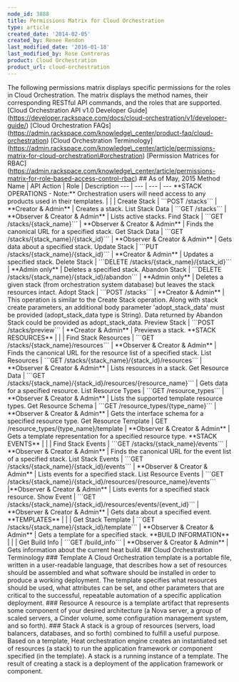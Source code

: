```yaml
---
node_id: 3888
title: Permissions Matrix for Cloud Orchestration
type: article
created_date: '2014-02-05'
created_by: Renee Rendon
last_modified_date: '2016-01-18'
last_modified_by: Rose Contreras
product: Cloud Orchestration
product_url: cloud-orchestration
---
```


The following permissions matrix displays specific permissions for the
roles in Cloud Orchestration. The matrix displays the method names,
their corresponding RESTful API commands, and the roles that are
supported. \[Cloud Orchestration API v1.0 Developer
Guide\](https://developer.rackspace.com/docs/cloud-orchestration/v1/developer-guide/)
\[Cloud Orchestration
FAQs\](https://admin.rackspace.com/knowledge\_center/product-faq/cloud-orchestration)
\[Cloud Orchestration
Terminology\](https://admin.rackspace.com/knowledge\_center/article/permissions-matrix-for-cloud-orchestration\#orchestration)
\[Permission Matrices for
RBAC\](https://admin.rackspace.com/knowledge\_center/article/permissions-matrix-for-role-based-access-control-rbac)
\#\# As of May, 2015 Method Name | API Action | Role | Description --- |
--- | --- | --- \*\*STACK OPERATIONS - Note:\*\* Orchestration users
will need access to any products used in their templates. | | | Create
Stack | \`\`\`POST /stacks\`\`\` | \*\*Creator & Admin\*\* | Creates a
stack. List Stack Data | \`\`\`GET /stacks\`\`\` | \*\*Observer &
Creator & Admin\*\* | Lists active stacks. Find Stack | \`\`\`GET
/stacks/{stack\_name}\`\`\` | \*\*Observer & Creator & Admin\*\* | Finds
the canonical URL for a specified stack. Get Stack Data | \`\`\`GET
/stacks/{stack\_name}/{stack\_id}\`\`\` | \*\*Observer & Creator &
Admin\*\* | Gets data about a specified stack. Update Stack | \`\`\`PUT
/stacks/{stack\_name}/{stack\_id}\`\`\` | \*\*Creator & Admin\*\* |
Updates a specified stack. Delete Stack | \`\`\`DELETE
/stacks/{stack\_name}/{stack\_id}\`\`\` | \*\*Admin only\*\* | Deletes a
specified stack. Abandon Stack | \`\`\`DELETE
/stacks/{stack\_name}/{stack\_id}/abandon\`\`\` | \*\*Admin only\*\* |
Deletes a given stack (from orchestration system database) but leaves
the stack resources intact. Adopt Stack | \`\`\`POST /stacks\`\`\` |
\*\*Creator & Admin\*\* | This operation is similar to the Create Stack
operation. Along with stack create parameters, an additional body
parameter 'adopt\_stack\_data' must be provided (adopt\_stack\_data type
is String). Data returned by Abandon Stack could be provided as
adopt\_stack\_data. Preview Stack | \`\`\`POST /stacks/preview\`\`\` |
\*\*Creator & Admin\*\* | Previews a stack. \*\*STACK RESOURCES\*\* | |
| Find Stack Resources | \`\`\`GET /stacks/{stack\_name}/resources\`\`\`
| \*\*Observer & Creator & Admin\*\* | Finds the canonical URL for the
resource list of a specified stack. List Resources | \`\`\`GET
/stacks/{stack\_name}/{stack\_id}/resources\`\`\` | \*\*Observer &
Creator & Admin\*\* | Lists resources in a stack. Get Resource Data |
\`\`\`GET
/stacks/{stack\_name}/{stack\_id}/resources/{resource\_name}\`\`\` |
Gets data for a specified resource. List Resource Types | \`\`\`GET
/resource\_types\`\`\` | \*\*Observer & Creator & Admin\*\* | Lists the
supported template resource types. Get Resource Schema | \`\`\`GET
/resource\_types/{type\_name}\`\`\` | \*\*Observer & Creator & Admin\*\*
| Gets the interface schema for a specified resource type. Get Resource
Template | GET /resource\_types/{type\_name}/template | \*\*Observer &
Creator & Admin\*\* | Gets a template representation for a specified
resource type. \*\*STACK EVENTS\*\* | | | Find Stack Events | \`\`\`GET
/stacks/{stack\_name}/events\`\`\` | \*\*Observer & Creator & Admin\*\*
| Finds the canonical URL for the event list of a specified stack. List
Stack Events | \`\`\`GET /stacks/{stack\_name}/{stack\_id}/events\`\`\`
| \*\*Observer & Creator & Admin\*\* | Lists events for a specified
stack. List Resource Events | \`\`\`GET
/stacks/{stack\_name}/{stack\_id}/resources/{resource\_name}/events\`\`\`
|\*\*Observer & Creator & Admin\*\* | Lists events for a specified stack
resource. Show Event | \`\`\`GET
/stacks/{stack\_name}/{stack\_id}/resources/events/{event\_id}\`\`\` |
\*\*Observer & Creator & Admin\*\* | Gets data about a specified event.
\*\*TEMPLATES\*\* | | | Get Stack Template | \`\`\`GET
/stacks/{stack\_name}/{stack\_id}/template\`\`\` | \*\*Observer &
Creator & Admin\*\* | Gets a template for a specified stack. \*\*BUILD
INFORMATION\*\* | | | Get Build Info | \`\`\`GET /build\_info\`\`\` |
\*\*Observer & Creator & Admin\*\* | Gets information about the current
heat build. \#\# Cloud Orchestration Terminology \#\#\# Template A Cloud
Orchestration template is a portable file, written in a user-readable
language, that describes how a set of resources should be assembled and
what software should be installed in order to produce a working
deployment. The template specifies what resources should be used, what
attributes can be set, and other parameters that are critical to the
successful, repeatable automation of a specific application deployment.
\#\#\# Resource A resource is a template artifact that represents some
component of your desired architecture (a Nova server, a group of scaled
servers, a Cinder volume, some configuration management system, and so
forth). \#\#\# Stack A stack is a group of resources (servers, load
balancers, databases, and so forth) combined to fulfill a useful
purpose. Based on a template, Heat orchestration engine creates an
instantiated set of resources (a stack) to run the application framework
or component specified (in the template). A stack is a running instance
of a template. The result of creating a stack is a deployment of the
application framework or component.

